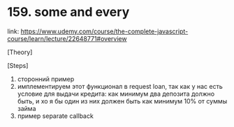 # 159. some and every
link: https://www.udemy.com/course/the-complete-javascript-course/learn/lecture/22648771#overview



[Theory]




[Steps]
1) сторонний пример
2) имплементируем этот функционал в request loan, так как у нас есть условие для выдачи кредита: как минимум два депозита должно быть, и хо я бы один из них должен быть как минимум 10% от суммы займа
3) пример separate callback


